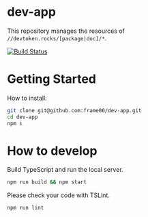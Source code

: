 # dev-app

This repository manages the resources of `//devtoken.rocks/[package|doc]/*`.

[![Build Status](https://travis-ci.org/frame00/dev-app.svg?branch=master)](https://travis-ci.org/frame00/dev-app)

# Getting Started

How to install:

```bash
git clone git@github.com:frame00/dev-app.git
cd dev-app
npm i
```

# How to develop

Build TypeScript and run the local server.

```bash
npm run build && npm start
```

Please check your code with TSLint.

```bash
npm run lint
```
